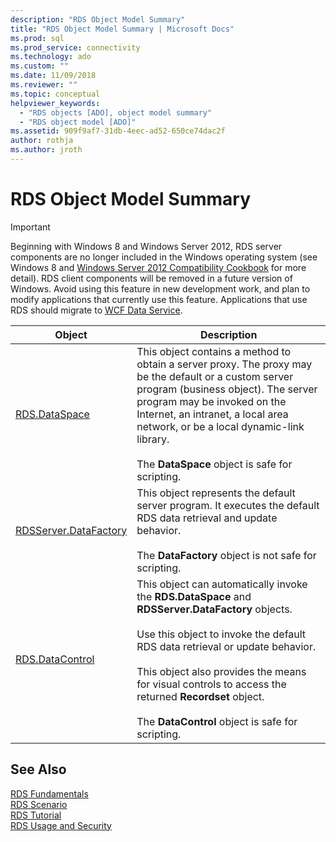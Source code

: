 ```yaml
---
description: "RDS Object Model Summary"
title: "RDS Object Model Summary | Microsoft Docs"
ms.prod: sql
ms.prod_service: connectivity
ms.technology: ado
ms.custom: ""
ms.date: 11/09/2018
ms.reviewer: ""
ms.topic: conceptual
helpviewer_keywords: 
  - "RDS objects [ADO], object model summary"
  - "RDS object model [ADO]"
ms.assetid: 909f9af7-31db-4eec-ad52-650ce74dac2f
author: rothja
ms.author: jroth
---
```

# RDS Object Model Summary
> [!IMPORTANT]
>  Beginning with Windows 8 and Windows Server 2012, RDS server components are no longer included in the Windows operating system (see Windows 8 and [Windows Server 2012 Compatibility Cookbook](https://www.microsoft.com/download/details.aspx?id=27416) for more detail). RDS client components will be removed in a future version of Windows. Avoid using this feature in new development work, and plan to modify applications that currently use this feature. Applications that use RDS should migrate to [WCF Data Service](https://go.microsoft.com/fwlink/?LinkId=199565).  
  
|Object|Description|  
|------------|-----------------|  
|[RDS.DataSpace](../../reference/rds-api/dataspace-object-rds.md)|This object contains a method to obtain a server proxy. The proxy may be the default or a custom server program (business object). The server program may be invoked on the Internet, an intranet, a local area network, or be a local dynamic-link library.<br /><br /> The **DataSpace** object is safe for scripting.|  
|[RDSServer.DataFactory](../../reference/rds-api/datafactory-object-rdsserver.md)|This object represents the default server program. It executes the default RDS data retrieval and update behavior.<br /><br /> The **DataFactory** object is not safe for scripting.|  
|[RDS.DataControl](../../reference/rds-api/datacontrol-object-rds.md)|This object can automatically invoke the **RDS.DataSpace** and **RDSServer.DataFactory** objects.<br /><br /> Use this object to invoke the default RDS data retrieval or update behavior.<br /><br /> This object also provides the means for visual controls to access the returned **Recordset** object.<br /><br /> The **DataControl** object is safe for scripting.|  
  
## See Also  
 [RDS Fundamentals](./rds-fundamentals.md)   
 [RDS Scenario](./rds-scenario.md)   
 [RDS Tutorial](./rds-tutorial.md)   
 [RDS Usage and Security](./rds-usage-and-security.md)